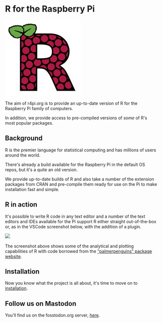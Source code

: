 # R for the Raspberry Pi

![](images/r4pi-small.png)

The aim of r4pi.org is to provide an up-to-date version of R for the Raspberry Pi family of computers.

In addition, we provide access to pre-compiled versions of _some_ of R's most popular packages.

## Background

R is the premier language for statistical computing and has millions of users around the world.

There's already a build available for the Raspberry Pi in the default OS repos, but it's a quite an old version.

We provide up-to-date builds of R and also take a number of the extension packages from CRAN and pre-compile them ready
for use on the Pi to make installation fast and simple.

## R in action

It's possible to write R code in any text editor and a number of the text editors and IDEs available for the Pi support
R either straight out-of-the-box or, as in the VSCode screenshot below, with the addition of a plugin.

![](docs/images/r4pi-vscode-penguins.png)

The screenshot above shows some of the analytical and plotting capabilities of R with code borrowed from the 
["palmerpenguins" package website](https://allisonhorst.github.io/palmerpenguins/).

## Installation

Now you know what the project is all about, it's time to move on to [installation](docs/installation.md).

## Follow us on Mastodon

You'll find us on the fosstodon.org server, <a rel="me" href="https://fosstodon.org/@r4pi">here</a>.
